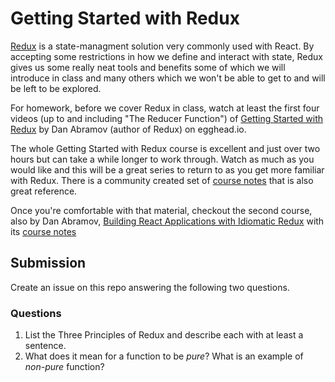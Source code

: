 # Getting Started with Redux

[Redux](http://redux.js.org/) is a state-managment solution very commonly used with React. By accepting some restrictions in how we define and interact with state, Redux gives us some really neat tools and benefits some of which we will introduce in class and many others which we won't be able to get to and will be left to be explored.

For homework, before we cover Redux in class, watch at least the first four videos (up to and including "The Reducer Function") of [Getting Started with Redux](https://egghead.io/courses/getting-started-with-redux) by Dan Abramov (author of Redux) on egghead.io. 

The whole Getting Started with Redux course is excellent and just over two hours but can take a while longer to work through. Watch as much as you would like and this will be a great series to return to as you get more familiar with Redux. There is a community created set of [course notes](https://github.com/tayiorbeii/egghead.io_redux_course_notes) that is also great reference.

Once you're comfortable with that material, checkout the second course, also by Dan Abramov, [Building React Applications with Idiomatic Redux](https://egghead.io/courses/building-react-applications-with-idiomatic-redux) with its [course notes](https://github.com/tayiorbeii/egghead.io_idiomatic_redux_course_notes)

## Submission

Create an issue on this repo answering the following two questions.

### Questions

1. List the Three Principles of Redux and describe each with at least a sentence.
2. What does it mean for a function to be _pure_? What is an example of _non-pure_ function?


